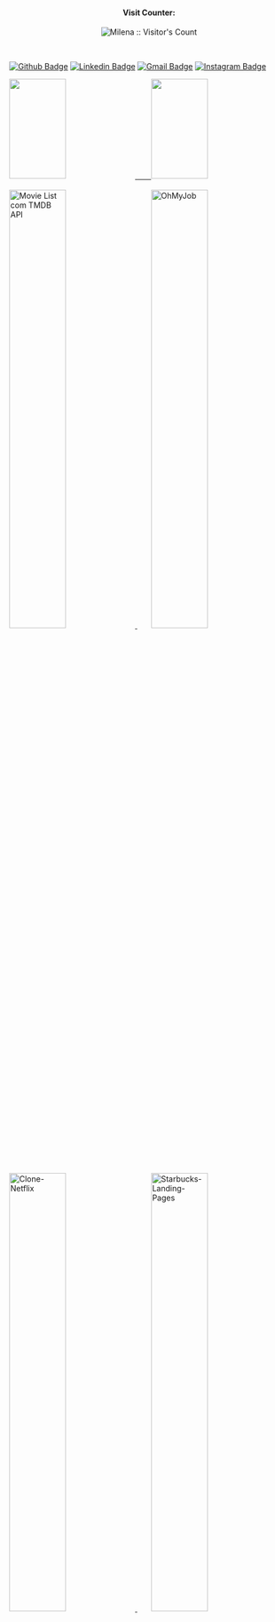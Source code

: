 <!--
**paulpessoa/paulpessoa** is a ✨ _special_ ✨ repository &ensp;&ensp;&ensp;because its `README.md` (this file) appears on your GitHub profile.
Here are some ideas to get you started:
-->

<h4 align="center">Visit Counter:</h4>
<p align="center"><img src="https://profile-counter.glitch.me/{paulpessoa}/count.svg" alt="Milena :: Visitor's Count" /></p>

 

<div style="display: inline_block"><br>
  
  [![Github Badge](https://img.shields.io/badge/-Github-000?style=flat-square&logo=Github&logoColor=white&link=https://github.com/paulpessoa)](https://github.com/paulpessoa)
[![Linkedin Badge](https://img.shields.io/badge/-LinkedIn-blue?style=flat-square&logo=Linkedin&logoColor=white&link=https://www.linkedin.com/in/paulmspessoa//)](https://www.linkedin.com/in/paulmspessoa/)
[![Gmail Badge](https://img.shields.io/badge/-Gmail-c14438?style=flat-square&logo=Gmail&logoColor=white&link=mailto:paulmspessoa@gmail.com)](mailto:paulmspessoa@gmail.com)
[![Instagram Badge](https://img.shields.io/badge/-Instagram-C13584?style=flat-square&labelColor=C13584&logo=instagram&logoColor=white&link=https://www.instagram.com/paulmspessoa/)](https://www.instagram.com/paulmspessoa/)
</div>
<div>
  <a href="https://www.linkedin.com/in/paulmspessoa" target="blank">
    <img height="180em" width="45%" src="https://github-readme-stats.vercel.app/api?username=paulpessoa&show_icons=true&theme=dracula&include_all_commits=true&count_private=true"/>
   &ensp;&ensp;&ensp; <img height="180em" width="45%" src="https://github-readme-stats.vercel.app/api/top-langs/?username=paulpessoa&layout=compact&langs_count=16&theme=dracula"/>
  </a>
</div>
<br>
<div align="left" width="100%">
  <a href="https://paulpessoa.github.io/MovieList/">
    <img  width="45%" src="https://github-readme-stats.vercel.app/api/pin/?username=paulpessoa&repo=MovieList&theme=tokyonight" alt="Movie List com TMDB API"/>
  </a>&ensp;&ensp;&ensp;
  <a href="https://paulpessoa.github.io/OhMyJob/">
    <img  width="45%" src="https://github-readme-stats.vercel.app/api/pin/?username=paulpessoa&repo=OhMyJob&theme=tokyonight" alt="OhMyJob"/>
  </a>
</div><br>  
  <div align="left" width="100%">
  <a href="https://paulpessoa.github.io/Clone-Netflix/">
    <img  width="45%" src="https://github-readme-stats.vercel.app/api/pin/?username=paulpessoa&repo=Clone-Netflix&theme=tokyonight" alt="Clone-Netflix"/>
  </a>&ensp;&ensp;&ensp;
  <a href="https://paulpessoa.github.io/Starbucks-Landing-Page/">
    <img  width="45%"  src="https://github-readme-stats.vercel.app/api/pin/?username=paulpessoa&repo=starbucks-landing-page&theme=tokyonight" alt="Starbucks-Landing-Pages"/>
  </a>
</div>
